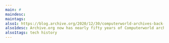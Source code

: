 ```yaml
---
main: #
maindesc: 
maintags: 
also1: https://blog.archive.org/2020/12/30/computerworld-archives-back-from-vintage-microfilm/
also1desc: Archive.org now has nearly fifty years of Computerworld archives. The early ones are a fun read if you want to see some entertainingly large mainframes, or the slow rise of current big players in the tech world... https://archive.org/details/sim_computerworld_1979-10-08_13_41/page/52/mode/2up
also1tags: tech history
---
```

